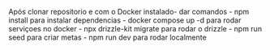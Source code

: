 Após clonar repositorio e com o Docker instalado-
dar comandos -
npm install para instalar dependencias -
docker compose up -d para rodar serviçoes no docker -
npx drizzle-kit migrate para rodar o drizzle -
npm run seed para criar metas -
npm run dev para rodar localmente
